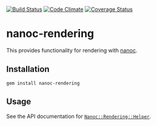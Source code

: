 [![Build Status](https://travis-ci.org/nanoc/nanoc-rendering.png)](https://travis-ci.org/nanoc/nanoc-rendering)
[![Code Climate](https://codeclimate.com/github/nanoc/nanoc-rendering.png)](https://codeclimate.com/github/nanoc/nanoc-rendering)
[![Coverage Status](https://coveralls.io/repos/nanoc/nanoc-rendering/badge.png?branch=master)](https://coveralls.io/r/nanoc/nanoc-rendering)

# nanoc-rendering

This provides functionality for rendering with [nanoc](http://nanoc.ws).

## Installation

`gem install nanoc-rendering`

## Usage

See the API documentation for [`Nanoc::Rendering::Helper`](http://www.rubydoc.info/gems/nanoc-rendering/Nanoc/Rendering/Helper).
